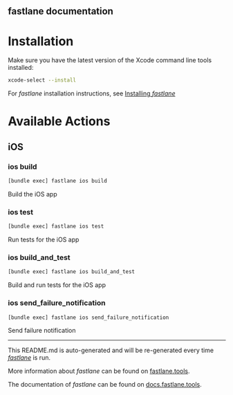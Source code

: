 fastlane documentation
----

# Installation

Make sure you have the latest version of the Xcode command line tools installed:

```sh
xcode-select --install
```

For _fastlane_ installation instructions, see [Installing _fastlane_](https://docs.fastlane.tools/#installing-fastlane)

# Available Actions

## iOS

### ios build

```sh
[bundle exec] fastlane ios build
```

Build the iOS app

### ios test

```sh
[bundle exec] fastlane ios test
```

Run tests for the iOS app

### ios build_and_test

```sh
[bundle exec] fastlane ios build_and_test
```

Build and run tests for the iOS app

### ios send_failure_notification

```sh
[bundle exec] fastlane ios send_failure_notification
```

Send failure notification

----

This README.md is auto-generated and will be re-generated every time [_fastlane_](https://fastlane.tools) is run.

More information about _fastlane_ can be found on [fastlane.tools](https://fastlane.tools).

The documentation of _fastlane_ can be found on [docs.fastlane.tools](https://docs.fastlane.tools).
